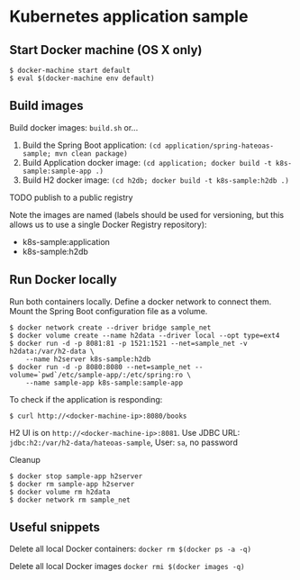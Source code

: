 # Kubernetes application sample


## Start Docker machine (OS X only)

```
$ docker-machine start default
$ eval $(docker-machine env default)
```


## Build images


Build docker images: `build.sh` or...
1. Build the Spring Boot application: `(cd application/spring-hateoas-sample; mvn clean package)`
2. Build Application docker image: `(cd application; docker build -t k8s-sample:sample-app .)`
3. Build H2 docker image: `(cd h2db; docker build -t k8s-sample:h2db .)`

TODO publish to a public registry

Note the images are named (labels should be used for versioning, but this allows us to use a single Docker Registry repository):
* k8s-sample:application
* k8s-sample:h2db



## Run Docker locally

Run both containers locally. Define a docker network to connect them. Mount the Spring Boot configuration file as a volume.

```
$ docker network create --driver bridge sample_net
$ docker volume create --name h2data --driver local --opt type=ext4
$ docker run -d -p 8081:81 -p 1521:1521 --net=sample_net -v h2data:/var/h2-data \
    --name h2server k8s-sample:h2db
$ docker run -d -p 8080:8080 --net=sample_net --volume=`pwd`/etc/sample-app/:/etc/spring:ro \
    --name sample-app k8s-sample:sample-app
```

To check if the application is responding:
```
$ curl http://<docker-machine-ip>:8080/books
```

H2 UI is on `http://<docker-machine-ip>:8081`. Use JDBC URL: `jdbc:h2:/var/h2-data/hateoas-sample`, User: `sa`, no password

Cleanup
```
$ docker stop sample-app h2server
$ docker rm sample-app h2server
$ docker volume rm h2data
$ docker network rm sample_net
```

## Useful snippets

Delete all local Docker containers: `docker rm $(docker ps -a -q)`

Delete all local Docker images `docker rmi $(docker images -q)`
